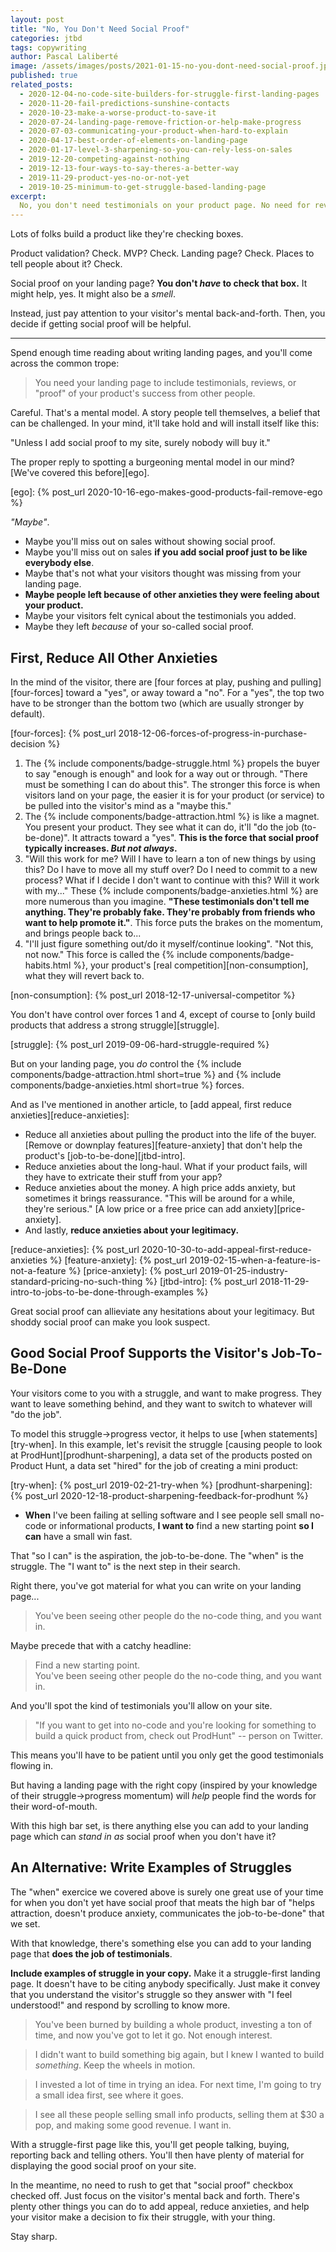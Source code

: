```yaml
---
layout: post
title: "No, You Don't Need Social Proof"
categories: jtbd
tags: copywriting
author: Pascal Laliberté
image: /assets/images/posts/2021-01-15-no-you-dont-need-social-proof.jpg
published: true
related_posts:
  - 2020-12-04-no-code-site-builders-for-struggle-first-landing-pages
  - 2020-11-20-fail-predictions-sunshine-contacts
  - 2020-10-23-make-a-worse-product-to-save-it
  - 2020-07-24-landing-page-remove-friction-or-help-make-progress
  - 2020-07-03-communicating-your-product-when-hard-to-explain
  - 2020-04-17-best-order-of-elements-on-landing-page
  - 2020-01-17-level-3-sharpening-so-you-can-rely-less-on-sales
  - 2019-12-20-competing-against-nothing
  - 2019-12-13-four-ways-to-say-theres-a-better-way
  - 2019-11-29-product-yes-no-or-not-yet
  - 2019-10-25-minimum-to-get-struggle-based-landing-page
excerpt:
  No, you don't need testimonials on your product page. No need for reviews or quotes. You can get by just fine with the good old Forces of Progress (an understanding of the buyer's mental back and forth).
---
```


Lots of folks build a product like they're checking boxes.

Product validation? Check. MVP? Check. Landing page? Check. Places to tell people about it? Check.

Social proof on your landing page? **You don't _have_ to check that box.** It might help, yes. It might also be a _smell_.

Instead, just pay attention to your visitor's mental back-and-forth. Then, you decide if getting social proof will be helpful.

---

Spend enough time reading about writing landing pages, and you'll come across the common trope:

> You need your landing page to include testimonials, reviews, or "proof" of your product's success from other people.

Careful. That's a mental model. A story people tell themselves, a belief that can be challenged. In your mind, it'll take hold and will install itself like this:

"Unless I add social proof to my site, surely nobody will buy it."

The proper reply to spotting a burgeoning mental model in our mind? [We've covered this before][ego].

[ego]: {% post_url 2020-10-16-ego-makes-good-products-fail-remove-ego %}

_"Maybe"_.

* Maybe you'll miss out on sales without showing social proof.
* Maybe you'll miss out on sales **if you add social proof just to be like everybody else**.
* Maybe that's not what your visitors thought was missing from your landing page.
* **Maybe people left because of other anxieties they were feeling about your product.**
* Maybe your visitors felt cynical about the testimonials you added.
* Maybe they left _because_ of your so-called social proof.

## First, Reduce All Other Anxieties

In the mind of the visitor, there are [four forces at play, pushing and pulling][four-forces] toward a "yes", or away toward a "no". For a "yes", the top two have to be stronger than the bottom two (which are usually stronger by default).

[four-forces]: {% post_url 2018-12-06-forces-of-progress-in-purchase-decision %}

1. The {% include components/badge-struggle.html %} propels the buyer to say "enough is enough" and look for a way out or through. "There must be something I can do about this". The stronger this force is when visitors land on your page, the easier it is for your product (or service) to be pulled into the visitor's mind as a "maybe this."
2. The {% include components/badge-attraction.html %} is like a magnet. You present your product. They see what it can do, it'll "do the job (to-be-done)". It attracts toward a "yes". **This is the force that social proof typically increases. _But not always_.**
3. "Will this work for me? Will I have to learn a ton of new things by using this? Do I have to move all my stuff over? Do I need to commit to a new process? What if I decide I don't want to continue with this? Will it work with my..." These {% include components/badge-anxieties.html %} are more numerous than you imagine. **"These testimonials don't tell me anything. They're probably fake. They're probably from friends who want to help promote it."**. This force puts the brakes on the momentum, and brings people back to...
4. "I'll just figure something out/do it myself/continue looking". "Not this, not now." This force is called the {% include components/badge-habits.html %}, your product's [real competition][non-consumption], what they will revert back to.

[non-consumption]: {% post_url 2018-12-17-universal-competitor %}

You don't have control over forces 1 and 4, except of course to [only build products that address a strong struggle][struggle].

[struggle]: {% post_url 2019-09-06-hard-struggle-required %}

But on your landing page, you _do_ control the {% include components/badge-attraction.html short=true %} and {% include components/badge-anxieties.html short=true %} forces.

And as I've mentioned in another article, to [add appeal, first reduce anxieties][reduce-anxieties]:

* Reduce all anxieties about pulling the product into the life of the buyer. [Remove or downplay features][feature-anxiety] that don't help the product's [job-to-be-done][jtbd-intro].
* Reduce anxieties about the long-haul. What if your product fails, will they have to extricate their stuff from your app?
* Reduce anxieties about the money. A high price adds anxiety, but sometimes it brings reassurance. "This will be around for a while, they're serious." [A low price or a free price can add anxiety][price-anxiety].
* And lastly, **reduce anxieties about your legitimacy.**

[reduce-anxieties]: {% post_url 2020-10-30-to-add-appeal-first-reduce-anxieties %}
[feature-anxiety]: {% post_url 2019-02-15-when-a-feature-is-not-a-feature %}
[price-anxiety]: {% post_url 2019-01-25-industry-standard-pricing-no-such-thing %}
[jtbd-intro]: {% post_url 2018-11-29-intro-to-jobs-to-be-done-through-examples %}

Great social proof can allieviate any hesitations about your legitimacy. But shoddy social proof can make you look suspect.

## Good Social Proof Supports the Visitor's Job-To-Be-Done

Your visitors come to you with a struggle, and want to make progress. They want to leave something behind, and they want to switch to whatever will "do the job".

To model this struggle→progress vector, it helps to use [when statements][try-when]. In this example, let's revisit the struggle [causing people to look at ProdHunt][prodhunt-sharpening], a data set of the products posted on Product Hunt, a data set "hired" for the job of creating a mini product:

[try-when]: {% post_url 2019-02-21-try-when %}
[prodhunt-sharpening]: {% post_url 2020-12-18-product-sharpening-feedback-for-prodhunt %}

* **When** I've been failing at selling software and I see people sell small no-code or informational products, **I want to** find a new starting point **so I can** have a small win fast.

That "so I can" is the aspiration, the job-to-be-done. The "when" is the struggle. The "I want to" is the next step in their search.

Right there, you've got material for what you can write on your landing page...

> You've been seeing other people do the no-code thing, and you want in.

Maybe precede that with a catchy headline:

> Find a new starting point.  
> You've been seeing other people do the no-code thing, and you want in.

And you'll spot the kind of testimonials you'll allow on your site.

> "If you want to get into no-code and you're looking for something to build a quick product from, check out ProdHunt" -- person on Twitter.

This means you'll have to be patient until you only get the good testimonials flowing in.

But having a landing page with the right copy (inspired by your knowledge of their struggle→progress momentum) will _help_ people find the words for their word-of-mouth.

With this high bar set, is there anything else you can add to your landing page which can _stand in as_ social proof when you don't have it?

## An Alternative: Write Examples of Struggles

The "when" exercice we covered above is surely one great use of your time for when you don't yet have social proof that meats the high bar of "helps attraction, doesn't produce anxiety, communicates the job-to-be-done" that we set.

With that knowledge, there's something else you can add to your landing page that **does the job of testimonials**.

**Include examples of struggle in your copy.** Make it a struggle-first landing page. It doesn't have to be citing anybody specifically. Just make it convey that you understand the visitor's struggle so they answer with "I feel understood!" and respond by scrolling to know more.

> You've been burned by building a whole product, investing a ton of time, and now you've got to let it go. Not enough interest.

> I didn't want to build something big again, but I knew I wanted to build _something_. Keep the wheels in motion.

> I invested a lot of time in trying an idea. For next time, I'm going to try a small idea first, see where it goes.

> I see all these people selling small info products, selling them at $30 a pop, and making some good revenue. I want in.

With a struggle-first page like this, you'll get people talking, buying, reporting back and telling others. You'll then have plenty of material for displaying the good social proof on your site.

In the meantime, no need to rush to get that "social proof" checkbox checked off. Just focus on the visitor's mental back and forth. There's plenty other things you can do to add appeal, reduce anxieties, and help your visitor make a decision to fix their struggle, with your thing.

Stay sharp.
